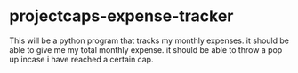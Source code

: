 # projectcaps-expense-tracker
This will be a python program that tracks my monthly expenses.
it should be able to give me my total monthly expense.
it should be able to throw a pop up incase i have reached a certain cap.

